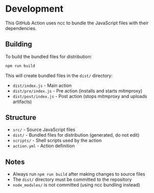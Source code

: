 # Development

This GitHub Action uses ncc to bundle the JavaScript files with their dependencies.

## Building

To build the bundled files for distribution:

```bash
npm run build
```

This will create bundled files in the `dist/` directory:
- `dist/index.js` - Main action
- `dist/pre/index.js` - Pre action (installs and starts mitmproxy)  
- `dist/post/index.js` - Post action (stops mitmproxy and uploads artifacts)

## Structure

- `src/` - Source JavaScript files
- `dist/` - Bundled files for distribution (generated, do not edit)
- `scripts/` - Shell scripts used by the action
- `action.yml` - Action definition

## Notes

- Always run `npm run build` after making changes to source files
- The `dist/` directory must be committed to the repository
- `node_modules/` is not committed (using ncc bundling instead)